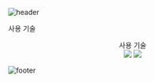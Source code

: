 ![header](https://capsule-render.vercel.app/api?type=rect&color=0:3f5efb,100:fc466b&text=%20e-Cigarette%20Subscription%20Service%20'V'%20&textBg=true&animation=fadeIn&fontColor=FFFFFF&fontSize=36&fontAlign=50&fontAlignY=50)


사용 기술
<div align=center>
  사용 기술
  <br>
  <img src="https://img.shields.io/badge/Android-3DDC84?style=flat&logo=Android&logoColor=white"/>
  <img src="https://img.shields.io/badge/Apple-000000?style=flat&logo=iOS&logoColor=white"/>
</div>

![footer](https://capsule-render.vercel.app/api?type=rect&color=0:3f5efb,100:fc466b&height=120,&text=%20e-Ciga%20Subscription%20Service%20'V'%20&desc=Developed%20By%20Daryu-Kim&textBg=true&animation=fadeIn&fontColor=FFFFFF&fontSize=28&fontAlign=35&fontAlignY=40&descSize=18&descAlign=80&descAlignY=40)
